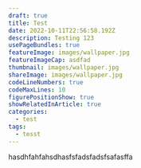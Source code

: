 ```yaml
---
draft: true
title: Test
date: 2022-10-11T22:56:58.192Z
description: Testing 123
usePageBundles: true
featureImage: images/wallpaper.jpg
featureImageCap: asdfad
thumbnail: images/wallpaper.jpg
shareImage: images/wallpaper.jpg
codeLineNumbers: true
codeMaxLines: 10
figurePositionShow: true
showRelatedInArticle: true
categories:
  - test
tags:
  - tesst
---
```

hasdhfahfahsdhasfsfadsfadsfsafasffa